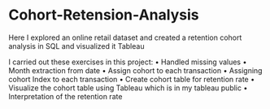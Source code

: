 # Cohort-Retension-Analysis

 Here I explored an online retail dataset and created a retention cohort analysis in SQL and visualized it Tableau
 
 I carried out these exercises in this project:
 • Handled missing values
 • Month extraction from date
 • Assign cohort to each transaction
 • Assigning cohort Index to each transaction
 • Create cohort table for retention rate
 • Visualize the cohort table using Tableau which is in my tableau public
 • Interpretation of the retention rate
